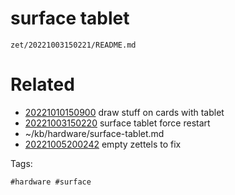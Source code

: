 # surface tablet

` zet/20221003150221/README.md `

# Related

- [20221010150900](/zet/20221010150900/README.md) draw stuff on cards with tablet
- [20221003150220](/zet/20221003150220/README.md) surface tablet force restart
- ~/kb/hardware/surface-tablet.md
- [20221005200242](/zet/20221005200242/README.md) empty zettels to fix

Tags:

    #hardware #surface 

